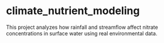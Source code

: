 # climate_nutrient_modeling
This project analyzes how rainfall and streamflow affect nitrate concentrations in surface water using real environmental data.
